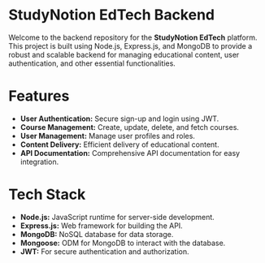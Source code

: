# StudyNotion EdTech Backend

Welcome to the backend repository for the **StudyNotion EdTech** platform. This project is built using Node.js, Express.js, and MongoDB to provide a robust and scalable backend for managing educational content, user authentication, and other essential functionalities.

# Features
- **User Authentication:** Secure sign-up and login using JWT.
- **Course Management:** Create, update, delete, and fetch courses.
- **User Management:** Manage user profiles and roles.
- **Content Delivery:** Efficient delivery of educational content.
- **API Documentation:** Comprehensive API documentation for easy integration.

# Tech Stack
- **Node.js:** JavaScript runtime for server-side development.
- **Express.js:** Web framework for building the API.
- **MongoDB:** NoSQL database for data storage.
- **Mongoose:** ODM for MongoDB to interact with the database.
- **JWT:** For secure authentication and authorization.
